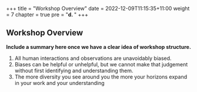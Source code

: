 +++
title = "Workshop Overview"
date = 2022-12-09T11:15:35+11:00
weight = 7
chapter = true
pre = "<b>d. </b>"
+++

## Workshop Overview

**Include a summary here once we have a clear idea of workshop structure.**


1. All human interactions and observations are unavoidably biased.
2. Biases can be helpful or unhelpful, but we cannot make that judgement
without first identifying and understanding them.
3. The more diversity you see around you the more your horizons expand in your work and your understanding
